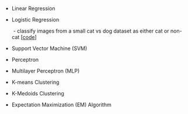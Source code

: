 - Linear Regression

- Logistic Regression

  ​		- classify images from a small cat vs dog dataset  as either cat or non-cat  [[code](https://github.com/shazzad-hasan/machine-learning-from-first-principles/blob/main/logistic_regression/logistic_regression_classifier.ipynb)]

- Support Vector Machine (SVM)

- Perceptron

- Multilayer Perceptron (MLP)

- K-means Clustering

- K-Medoids Clustering

- Expectation Maximization (EM) Algorithm

  